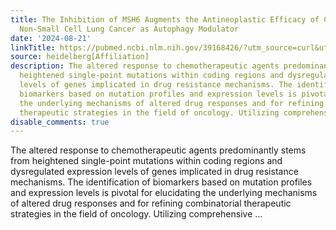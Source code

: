 ```yaml
---
title: The Inhibition of MSH6 Augments the Antineoplastic Efficacy of Cisplatin in
  Non-Small Cell Lung Cancer as Autophagy Modulator
date: '2024-08-21'
linkTitle: https://pubmed.ncbi.nlm.nih.gov/39168426/?utm_source=curl&utm_medium=rss&utm_campaign=pubmed-2&utm_content=1FakS-2QOkCT8HsMOQP1bCRQ4YzyumYOmxmF0moLsQ3dFB1E9V&fc=20220326224207&ff=20240822181408&v=2.18.0.post9+e462414
source: heidelberg[Affiliation]
description: The altered response to chemotherapeutic agents predominantly stems from
  heightened single-point mutations within coding regions and dysregulated expression
  levels of genes implicated in drug resistance mechanisms. The identification of
  biomarkers based on mutation profiles and expression levels is pivotal for elucidating
  the underlying mechanisms of altered drug responses and for refining combinatorial
  therapeutic strategies in the field of oncology. Utilizing comprehensive ...
disable_comments: true
---
```

The altered response to chemotherapeutic agents predominantly stems from heightened single-point mutations within coding regions and dysregulated expression levels of genes implicated in drug resistance mechanisms. The identification of biomarkers based on mutation profiles and expression levels is pivotal for elucidating the underlying mechanisms of altered drug responses and for refining combinatorial therapeutic strategies in the field of oncology. Utilizing comprehensive ...